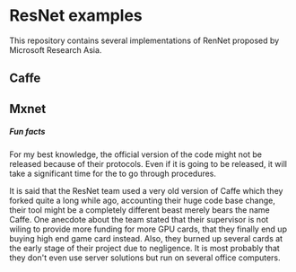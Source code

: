 # ResNet examples
This repository contains several implementations of RenNet proposed by Microsoft Research Asia.

## Caffe

## Mxnet

##### Fun facts
For my best knowledge, the official version of the code might not be released because of their protocols. Even if it is going to be released, it will take a significant time for the to go through procedures.

It is said that the ResNet team used a very old version of Caffe which they forked quite a long while ago, accounting their huge code base change, their tool might be a completely different beast merely bears the name Caffe.
One anecdote about the team stated that their supervisor is not wiling to provide more funding for more GPU cards, that they finally end up buying high end game card instead. Also, they burned up several cards at the early stage of their project due to negligence. It is most probably that they don't even use server solutions but run on several office computers.
